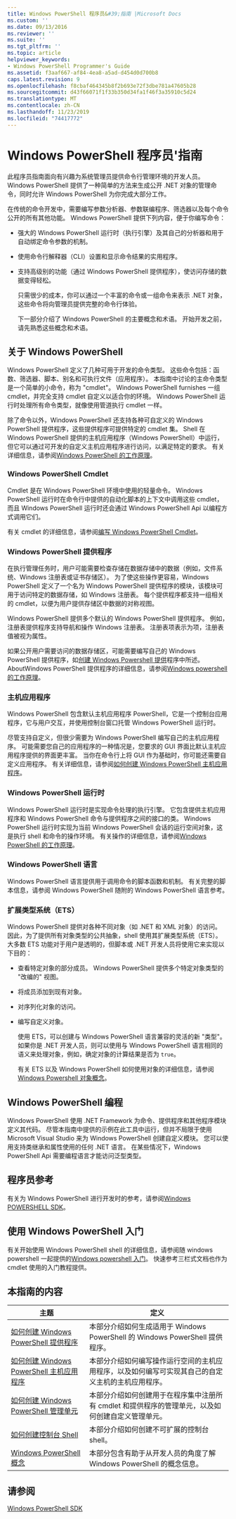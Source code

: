 ```yaml
---
title: Windows PowerShell 程序员&#39;指南 |Microsoft Docs
ms.custom: ''
ms.date: 09/13/2016
ms.reviewer: ''
ms.suite: ''
ms.tgt_pltfrm: ''
ms.topic: article
helpviewer_keywords:
- Windows PowerShell Programmer's Guide
ms.assetid: f3aaf667-af84-4ea8-a5ad-d454d0d700b8
caps.latest.revision: 9
ms.openlocfilehash: f8cbaf464345b8f2b693e72f3dbe781a47605b28
ms.sourcegitcommit: d43f66071f1f33b350d34fa1f46f3a35910c5d24
ms.translationtype: MT
ms.contentlocale: zh-CN
ms.lasthandoff: 11/23/2019
ms.locfileid: "74417772"
---
```

# <a name="windows-powershell-programmer39s-guide"></a>Windows PowerShell 程序员&#39;指南

此程序员指南面向有兴趣为系统管理员提供命令行管理环境的开发人员。 Windows PowerShell 提供了一种简单的方法来生成公开 .NET 对象的管理命令，同时允许 Windows PowerShell 为你完成大部分工作。

在传统的命令开发中，需要编写参数分析器、参数联编程序、筛选器以及每个命令公开的所有其他功能。 Windows PowerShell 提供下列内容，便于你编写命令：

- 强大的 Windows PowerShell 运行时（执行引擎）及其自己的分析器和用于自动绑定命令参数的机制。

- 使用命令行解释器（CLI）设置和显示命令结果的实用程序。

- 支持高级别的功能（通过 Windows PowerShell 提供程序），使访问存储的数据变得轻松。

  只需很少的成本，你可以通过一个丰富的命令或一组命令来表示 .NET 对象，这些命令将向管理员提供完整的命令行体验。

  下一部分介绍了 Windows PowerShell 的主要概念和术语。 开始开发之前，请先熟悉这些概念和术语。

## <a name="about-windows-powershell"></a>关于 Windows PowerShell

Windows PowerShell 定义了几种可用于开发的命令类型。 这些命令包括：函数、筛选器、脚本、别名和可执行文件（应用程序）。 本指南中讨论的主命令类型是一个简单的小命令，称为 "cmdlet"。 Windows PowerShell furnishes 一组 cmdlet，并完全支持 cmdlet 自定义以适合你的环境。 Windows PowerShell 运行时处理所有命令类型，就像使用管道执行 cmdlet 一样。

除了命令以外，Windows PowerShell 还支持各种可自定义的 Windows PowerShell 提供程序，这些提供程序可提供特定的 cmdlet 集。 Shell 在 Windows PowerShell 提供的主机应用程序（Windows PowerShell）中运行，但它可以通过可开发的自定义主机应用程序进行访问，以满足特定的要求。 有关详细信息，请参阅[Windows PowerShell 的工作原理](/previous-versions//ms714658(v=vs.85))。

### <a name="windows-powershell-cmdlets"></a>Windows PowerShell Cmdlet

Cmdlet 是在 Windows PowerShell 环境中使用的轻量命令。 Windows PowerShell 运行时在命令行中提供的自动化脚本的上下文中调用这些 cmdlet，而且 Windows PowerShell 运行时还会通过 Windows PowerShell Api 以编程方式调用它们。

有关 cmdlet 的详细信息，请参阅[编写 Windows PowerShell Cmdlet](../cmdlet/writing-a-windows-powershell-cmdlet.md)。

### <a name="windows-powershell-providers"></a>Windows PowerShell 提供程序

在执行管理任务时，用户可能需要检查存储在数据存储中的数据（例如，文件系统、Windows 注册表或证书存储区）。 为了使这些操作更容易，Windows PowerShell 定义了一个名为 Windows PowerShell 提供程序的模块，该模块可用于访问特定的数据存储，如 Windows 注册表。 每个提供程序都支持一组相关的 cmdlet，以便为用户提供存储区中数据的对称视图。

Windows PowerShell 提供多个默认的 Windows PowerShell 提供程序。 例如，注册表提供程序支持导航和操作 Windows 注册表。 注册表项表示为项，注册表值被视为属性。

如果公开用户需要访问的数据存储区，可能需要编写自己的 Windows PowerShell 提供程序，如[创建 Windows Powershell 提供](./how-to-create-a-windows-powershell-provider.md)程序中所述。 AboutWindows PowerShell 提供程序的详细信息，请参阅[Windows powershell 的工作原理](/previous-versions//ms714658(v=vs.85))。

### <a name="host-application"></a>主机应用程序

Windows PowerShell 包含默认主机应用程序 PowerShell，它是一个控制台应用程序，它与用户交互，并使用控制台窗口托管 Windows PowerShell 运行时。

尽管支持自定义，但很少需要为 Windows PowerShell 编写自己的主机应用程序。 可能需要您自己的应用程序的一种情况是，您要求的 GUI 界面比默认主机应用程序提供的界面更丰富。 当你在命令行上将 GUI 作为基础时，你可能还需要自定义应用程序。 有关详细信息，请参阅[如何创建 Windows PowerShell 主机应用程序](/powershell/scripting/developer/hosting/writing-a-windows-powershell-host-application)。

### <a name="windows-powershell-runtime"></a>Windows PowerShell 运行时

Windows PowerShell 运行时是实现命令处理的执行引擎。 它包含提供主机应用程序和 Windows PowerShell 命令与提供程序之间的接口的类。 Windows PowerShell 运行时实现为当前 Windows PowerShell 会话的运行空间对象，这是执行 shell 和命令的操作环境。 有关操作的详细信息，请参阅[Windows PowerShell 的工作原理](/previous-versions//ms714658(v=vs.85))。

### <a name="windows-powershell-language"></a>Windows PowerShell 语言

Windows PowerShell 语言提供用于调用命令的脚本函数和机制。 有关完整的脚本信息，请参阅 Windows PowerShell 随附的 Windows PowerShell 语言参考。

### <a name="extended-type-system-ets"></a>扩展类型系统（ETS）

Windows PowerShell 提供对各种不同对象（如 .NET 和 XML 对象）的访问。 因此，为了提供所有对象类型的公共抽象，shell 使用其扩展类型系统（ETS）。 大多数 ETS 功能对于用户是透明的，但脚本或 .NET 开发人员将使用它来实现以下目的：

- 查看特定对象的部分成员。 Windows PowerShell 提供多个特定对象类型的 "改编的" 视图。

- 将成员添加到现有对象。

- 对序列化对象的访问。

- 编写自定义对象。

  使用 ETS，可以创建与 Windows PowerShell 语言兼容的灵活的新 "类型"。 如果你是 .NET 开发人员，则可以使用与 Windows PowerShell 语言相同的语义来处理对象，例如，确定对象的计算结果是否为 `true`。

  有关 ETS 以及 Windows PowerShell 如何使用对象的详细信息，请参阅[Windows Powershell 对象概念](/powershell/scripting/learn/understanding-important-powershell-concepts?view=powershell-6)。

## <a name="programming-for-windows-powershell"></a>Windows PowerShell 编程

Windows PowerShell 使用 .NET Framework 为命令、提供程序和其他程序模块定义其代码。 尽管本指南中提供的示例在此工具中运行，但并不局限于使用 Microsoft Visual Studio 来为 Windows PowerShell 创建自定义模块。 您可以使用支持类继承和属性使用的任何 .NET 语言。 在某些情况下，Windows PowerShell Api 需要编程语言才能访问泛型类型。

## <a name="programmers-reference"></a>程序员参考

有关为 Windows PowerShell 进行开发时的参考，请参阅[Windows POWERSHELL SDK](../windows-powershell-reference.md)。

## <a name="getting-started-using-windows-powershell"></a>使用 Windows PowerShell 入门

有关开始使用 Windows PowerShell shell 的详细信息，请参阅随 windows powershell 一起提供的[Windows powershell 入门](/powershell/scripting/getting-started/getting-started-with-windows-powershell)。 快速参考三栏式文档也作为 cmdlet 使用的入门教程提供。

## <a name="contents-of-this-guide"></a>本指南的内容

|主题|定义|
|-----------|----------------|
|[如何创建 Windows PowerShell 提供程序](./how-to-create-a-windows-powershell-provider.md)|本部分介绍如何生成适用于 Windows PowerShell 的 Windows PowerShell 提供程序。|
|[如何创建 Windows PowerShell 主机应用程序](/powershell/scripting/developer/hosting/writing-a-windows-powershell-host-application)|本部分介绍如何编写操作运行空间的主机应用程序，以及如何编写可实现其自己的自定义主机的主机应用程序。|
|[如何创建 Windows PowerShell 管理单元](../cmdlet/how-to-create-a-windows-powershell-snap-in.md)|本部分介绍如何创建用于在程序集中注册所有 cmdlet 和提供程序的管理单元，以及如何创建自定义管理单元。|
|[如何创建控制台 Shell](./how-to-create-a-console-shell.md)|本部分介绍如何创建不可扩展的控制台 shell。|
|[Windows PowerShell 概念](./windows-powershell-concepts.md)|本部分包含有助于从开发人员的角度了解 Windows PowerShell 的概念信息。|

## <a name="see-also"></a>请参阅

[Windows PowerShell SDK](../windows-powershell-reference.md)
